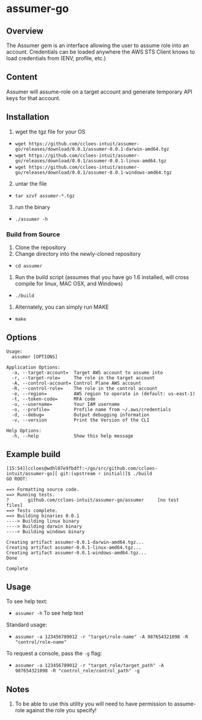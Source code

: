 assumer-go
==================
## Overview ##
The Assumer gem is an interface allowing the user to assume role into an account.  Credentials can be loaded anywhere the AWS STS Client knows to load credentials from (ENV, profile, etc.)

## Content ##
Assumer will assume-role on a target account and generate temporary API keys for that account.

## Installation ##

1. wget the tgz file for your OS
  * `wget https://github.com/ccloes-intuit/assumer-go/releases/download/0.0.1/assumer-0.0.1-darwin-amd64.tgz`
  * `wget https://github.com/ccloes-intuit/assumer-go/releases/download/0.0.1/assumer-0.0.1-linux-amd64.tgz`
  * `wget https://github.com/ccloes-intuit/assumer-go/releases/download/0.0.1/assumer-0.0.1-windows-amd64.tgz`
2. untar the file
  * `tar xzvf assumer-*.tgz`
3. run the binary
  * `./assumer -h`

### Build from Source ###

1. Clone the repository
1. Change directory into the newly-cloned repository
  * `cd assumer`
1. Run the build script (assumes that you have go 1.6 installed, will cross compile for linux, MAC OSX, and Windows)
  * `./build`
1. Alternately, you can simply run MAKE 
  * `make`

## Options
```
Usage:
  assumer [OPTIONS]

Application Options:
  -a, --target-account=  Target AWS account to assume into
  -r, --target-role=     The role in the target account
  -A, --control-account= Control Plane AWS account
  -R, --control-role=    The role in the control account
  -e, --region=          AWS region to operate in (default: us-east-1)
  -t, --token-code=      MFA code
  -u, --username=        Your IAM username
  -o, --profile=         Profile name from ~/.aws/credentials
  -d, --debug=           Output debugging information
  -v, --version          Print the Version of the CLI

Help Options:
  -h, --help             Show this help message

```

## Example build
```
[15:54][ccloes@wdhl07e9fbdff:~/go/src/github.com/ccloes-intuit/assumer-go][ git:(upstream ⚡ initial)]$ ./build
GO ROOT: 

==> Formatting source code.
==> Running tests.
?       github.com/ccloes-intuit/assumer-go/assumer     [no test files]
==> Tests complete.
==> Building binaries 0.0.1
----> Building linux binary
----> Building darwin binary
----> Building windows binary

Creating artifact assumer-0.0.1-darwin-amd64.tgz...
Creating artifact assumer-0.0.1-linux-amd64.tgz...
Creating artifact assumer-0.0.1-windows-amd64.tgz...
Done

Complete
```

## Usage ##

To see help text:
  * `assumer -h` To see help text

Standard usage:
  * `assumer -a 123456789012 -r "target/role-name" -A 987654321098 -R "control/role-name" `

To request a console, pass the `-g` flag:
  * `assumer -a 123456789012 -r "target_role/target_path" -A 987654321098 -R "control_role/control_path" -g`

## Notes ##
 1. To be able to use this utility you will need to have permission to assume-role against the role you specify!
